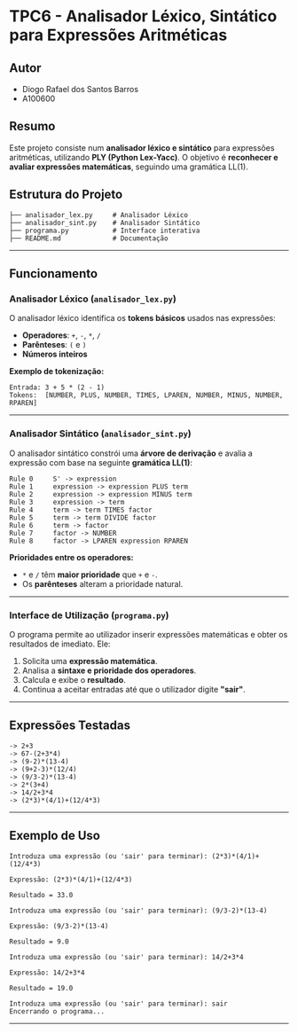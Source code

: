 # TPC6 - Analisador Léxico, Sintático para Expressões Aritméticas

## Autor
- Diogo Rafael dos Santos Barros
- A100600

## Resumo

Este projeto consiste num **analisador léxico e sintático** para expressões aritméticas, utilizando **PLY (Python Lex-Yacc)**. O objetivo é **reconhecer e avaliar expressões matemáticas**, seguindo uma gramática LL(1).

## Estrutura do Projeto
```
├── analisador_lex.py     # Analisador Léxico 
├── analisador_sint.py    # Analisador Sintático 
├── programa.py           # Interface interativa 
├── README.md             # Documentação
```

---

## Funcionamento
### Analisador Léxico (`analisador_lex.py`)
O analisador léxico identifica os **tokens básicos** usados nas expressões:
- **Operadores**: `+`, `-`, `*`, `/`
- **Parênteses**: `(` e `)`
- **Números inteiros**

**Exemplo de tokenização:**
```
Entrada: 3 + 5 * (2 - 1)
Tokens:  [NUMBER, PLUS, NUMBER, TIMES, LPAREN, NUMBER, MINUS, NUMBER, RPAREN]
```

---

### Analisador Sintático (`analisador_sint.py`)
O analisador sintático constrói uma **árvore de derivação** e avalia a expressão com base na seguinte **gramática LL(1)**:

```
Rule 0     S' -> expression
Rule 1     expression -> expression PLUS term
Rule 2     expression -> expression MINUS term
Rule 3     expression -> term
Rule 4     term -> term TIMES factor
Rule 5     term -> term DIVIDE factor
Rule 6     term -> factor
Rule 7     factor -> NUMBER
Rule 8     factor -> LPAREN expression RPAREN
```

**Prioridades entre os operadores:**
- `*` e `/` têm **maior prioridade** que `+` e `-`.
- Os **parênteses** alteram a prioridade natural.

---

### Interface de Utilização (`programa.py`)
O programa permite ao utilizador inserir expressões matemáticas e obter os resultados de imediato. Ele:
1. Solicita uma **expressão matemática**.
2. Analisa a **sintaxe e prioridade dos operadores**.
3. Calcula e exibe o **resultado**.
4. Continua a aceitar entradas até que o utilizador digite **"sair"**.

---

## Expressões Testadas
```
-> 2+3
-> 67-(2+3*4)
-> (9-2)*(13-4)
-> (9+2-3)*(12/4)
-> (9/3-2)*(13-4)
-> 2*(3+4)
-> 14/2+3*4
-> (2*3)*(4/1)+(12/4*3)
```

---

## Exemplo de Uso
```
Introduza uma expressão (ou 'sair' para terminar): (2*3)*(4/1)+(12/4*3)

Expressão: (2*3)*(4/1)+(12/4*3)

Resultado = 33.0

Introduza uma expressão (ou 'sair' para terminar): (9/3-2)*(13-4)

Expressão: (9/3-2)*(13-4)

Resultado = 9.0

Introduza uma expressão (ou 'sair' para terminar): 14/2+3*4 

Expressão: 14/2+3*4 

Resultado = 19.0

Introduza uma expressão (ou 'sair' para terminar): sair
Encerrando o programa...
```
---